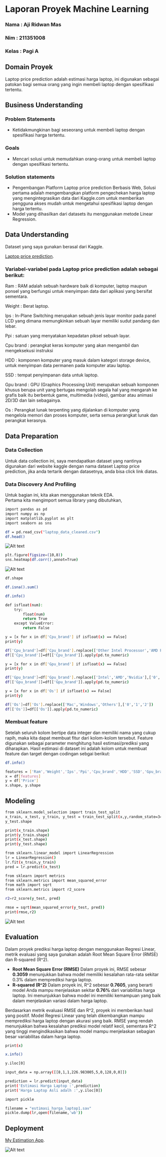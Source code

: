 # Laporan Proyek Machine Learning
### Nama : Aji Ridwan Mas
### Nim : 211351008
### Kelas : Pagi A

## Domain Proyek

Laptop price prediction adalah estimasi harga laptop, ini digunakan sebagai patokan bagi semua orang yang ingin membeli laptop dengan spesifikasi tertentu.

## Business Understanding

### Problem Statements

- Ketidakmungkinan bagi seseorang untuk membeli laptop dengan spesifikasi harga tertentu.

### Goals

- Mencari solusi untuk memudahkan orang-orang untuk membeli laptop dengan spesifikasi tertentu.

### Solution statements
- Pengembangan Platform Laptop price prediction Berbasis Web, Solusi pertama adalah mengembangkan platform pengechekan harga laptop yang mengintegrasikan data dari Kaggle.com untuk memberikan pengguna akses mudah untuk mengetahui spesifikasi laptop dengan harga tertentu. 
- Model yang dihasilkan dari datasets itu menggunakan metode Linear Regression.

## Data Understanding
Dataset yang saya gunakan berasal dari Kaggle.<br> 

[Laptop price prediction](https://www.kaggle.com/datasets/gyanprakashkushwaha/laptop-price-prediction-cleaned-dataset).

### Variabel-variabel pada Laptop price prediction adalah sebagai berikut:
Ram : RAM adalah sebuah hardware baik di komputer, laptop maupun ponsel yang berfungsi untuk menyimpan data dari aplikasi yang bersifat sementara.

Weight : Berat laptop.

Ips : In-Plane Switching merupakan sebuah jenis layar monitor pada panel LCD yang dimana memungkinkan sebuah layar memiliki sudut pandang dan lebar.

Ppi : satuan yang menyatakan kepadatan piksel sebuah layar.

Cpu brand : perangkat keras komputer yang akan mengambil dan mengeksekusi instruksi

HDD : komponen komputer yang masuk dalam kategori storage device, untuk menyimpan data permanen pada komputer atau laptop.

SSD : tempat penyimpanan data untuk laptop.

Gpu brand : GPU (Graphics Processing Unit) merupakan sebuah komponen khusus berupa unit yang bertugas mengolah segala hal yang mengarah ke grafis baik itu berbentuk game, multimedia (video), gambar atau animasi 2D/3D dan lain sebagainya.

Os : Perangkat lunak terpenting yang dijalankan di komputer yang mengelola memori dan proses komputer, serta semua perangkat lunak dan perangkat kerasnya.

## Data Preparation
### Data Collection
Untuk data collection ini, saya mendapatkan dataset yang nantinya digunakan dari website kaggle dengan nama dataset Laptop price prediction, jika anda tertarik dengan datasetnya, anda bisa click link diatas.

### Data Discovery And Profiling
Untuk bagian ini, kita akan menggunakan teknik EDA. <br>
Pertama kita mengimport semua library yang dibutuhkan,
```bash
import pandas as pd
import numpy as np
import matplotlib.pyplot as plt 
import seaborn as sns
```

```bash
df = pd.read_csv("laptop_data_cleaned.csv")
df.head()
```
![Alt text](A.png)

```bash
plt.figure(figsize=(10,8))
sns.heatmap(df.corr(),annot=True)
```

![Alt text](B.png)

```bash
df.shape
```

```bash
df.isna().sum()
```

```bash
df.info()
```

```bash
def isfloat(num):
    try:
        float(num)
        return True
    except ValueError:
        return False
```

```bash
y = [x for x in df['Cpu_brand'] if isfloat(x) == False]
print(y)
```

```bash
df['Cpu_brand']=df['Cpu_brand'].replace(['Other Intel Processor','AMD Processor','Intel Core i5','Intel Core i7','Intel Core i3'],['0','1','5','7','3'])
df[['Cpu_brand']]=df[['Cpu_brand']].apply(pd.to_numeric)
```

```bash
y = [x for x in df['Gpu_brand'] if isfloat(x) == False]
print(y)
```

```bash
df['Gpu_brand']=df['Gpu_brand'].replace(['Intel','AMD','Nvidia'],['0','1','2'])
df[['Gpu_brand']]=df[['Gpu_brand']].apply(pd.to_numeric)
```

```bash
y = [x for x in df['Os'] if isfloat(x) == False]
print(y)
```

```bash
df['Os']=df['Os'].replace(['Mac','Windows','Others'],['0','1','2'])
df[['Os']]=df[['Os']].apply(pd.to_numeric)
```

### Membuat feature

Setelah seluruh kolom bertipe data integer dan memiliki nama yang cukup rapih, maka kita dapat membuat fitur dari kolom-kolom tersebut.
Feature digunakan sebagai parameter menghitung hasil estimasi/prediksi yang diharapkan. Hasil estimasi di dataset ini adalah kolom untuk membuat feature dan target dengan codingan sebgai berikut:

```bash
df.info()
```

```bash
features = ['Ram','Weight','Ips','Ppi','Cpu_brand','HDD','SSD','Gpu_brand','Os']
x = df[features]
y = df['Price']
x.shape, y.shape
```

## Modeling

```bash
from sklearn.model_selection import train_test_split
x_train, x_test, y_train, y_test = train_test_split(x,y,random_state=34,test_size=0.1)
y_test.shape
```

```bash
print(x_train.shape)
print(y_train.shape)
print(x_test.shape)
print(y_test.shape)
```

```bash
from sklearn.linear_model import LinearRegression
lr = LinearRegression()
lr.fit(x_train,y_train)
pred = lr.predict(x_test)
```

```bash
from sklearn import metrics
from sklearn.metrics import mean_squared_error
from math import sqrt
from sklearn.metrics import r2_score

r2=r2_score(y_test, pred)

rmse = sqrt(mean_squared_error(y_test, pred)) 
print(rmse,r2)
```

![Alt text](2.png)

## Evaluation
Dalam proyek prediksi harga laptop dengan menggunakan Regresi Linear, metrik evaluasi yang saya gunakan adalah Root Mean Square Error (RMSE) dan R-squared (R^2). <br>
 - **Root Mean Square Error (RMSE)**
 Dalam proyek ini, RMSE sebesar **0.3059** menunjukkan bahwa model memiliki kesalahan rata-rata sekitar 0.3% dalam memprediksi harga laptop.<br>    
- **R-squared (R^2)**
Dalam proyek ini, R^2 sebesar **0.7605**, yang berarti model Anda mampu menjelaskan sekitar **0.76%** dari variabilitas harga laptop. Ini menunjukkan bahwa model ini memiliki kemampuan yang baik dalam menjelaskan variasi dalam harga laptop.

Berdasarkan metrik evaluasi RMSE dan R^2, proyek ini memberikan hasil yang positif. Model Regresi Linear yang telah dikembangkan mampu memprediksi harga laptop dengan akurasi yang baik. RMSE yang rendah menunjukkan bahwa kesalahan prediksi model relatif kecil, sementara R^2 yang tinggi mengindikasikan bahwa model mampu menjelaskan sebagian besar variabilitas dalam harga laptop.

```bash
print(x)
```

```bash
x.info()
```

```bash
y.iloc[0]
```

```bash
input_data = np.array([[8,1,1,226.983005,5,0,128,0,0]])

prediction = lr.predict(input_data)
print('Estimasi Harga Laptop :',prediction)
print('Harga Laptop Asli adalh :',y.iloc[0])
```

```bash
import pickle

filename = "estimasi_harga_laptop1.sav"
pickle.dump(lr,open(filename,'wb'))
```

## Deployment

[My Estimation App](https://appelaptop-iqx3x2avkkdx8vzyytstlh.streamlit.app/).

![Alt text](1.png)